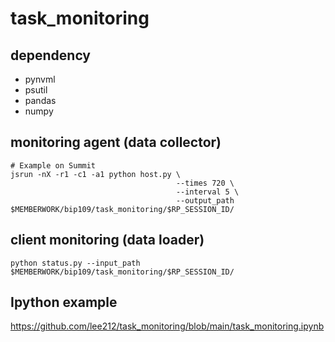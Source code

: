 # task_monitoring

## dependency

- pynvml
- psutil
- pandas
- numpy

## monitoring agent (data collector)

```
# Example on Summit
jsrun -nX -r1 -c1 -a1 python host.py \
                                     --times 720 \
                                     --interval 5 \
                                     --output_path $MEMBERWORK/bip109/task_monitoring/$RP_SESSION_ID/
```

## client monitoring (data loader)

```
python status.py --input_path $MEMBERWORK/bip109/task_monitoring/$RP_SESSION_ID/
```

## Ipython example

https://github.com/lee212/task_monitoring/blob/main/task_monitoring.ipynb
